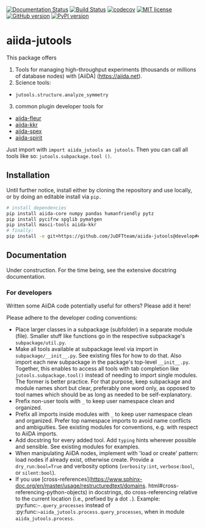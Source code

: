 [![Documentation Status](https://readthedocs.org/projects/aiida-jutools/badge/?version=latest)](https://aiida-jutools.readthedocs.io/en/latest/?badge=latest)
[![Build Status](https://travis-ci.org/JuDFTteam/aiida-jutools.svg?branch=master)](https://travis-ci.org/JuDFTteam/aiida-jutools)
[![codecov](https://codecov.io/gh/JuDFTteam/aiida-jutools/branch/master/graph/badge.svg)](https://codecov.io/gh/JuDFTteam/aiida-jutools)
[![MIT license](http://img.shields.io/badge/license-MIT-brightgreen.svg)](http://opensource.org/licenses/MIT)
[![GitHub version](https://badge.fury.io/gh/JuDFTteam%2Faiida-jutools.svg)](https://badge.fury.io/gh/JuDFTteam%2Faiida-jutools)
[![PyPI version](https://badge.fury.io/py/aiida-jutools.svg)](https://badge.fury.io/py/aiida-jutools)

# aiida-jutools

This package offers

1. Tools for managing high-throughput experiments (thousands or millions of database nodes) with [AiiDA]
   (https://aiida.net).
2. Science tools:
  - `jutools.structure.analyze_symmetry`
3. common plugin developer tools for
  - [aiida-fleur](https://github.com/JuDFTteam/aiida-kkr/)
  - [aiida-kkr](https://github.com/JuDFTteam/aiida-fleur)
  - [aiida-spex](https://iffgit.fz-juelich.de/chand/aiida-spex)
  - [aiida-spirit](https://github.com/JuDFTteam/aiida-spirit)

Just import with ``import aiida_jutools as jutools``. Then you can call all tools like so: ``jutools.subpackage.tool
()``.

## Installation

Until further notice, install either by cloning the repository and use locally, 
or by doing an editable install via `pip.`

```bash
# install dependencies
pip install aiida-core numpy pandas humanfriendly pytz
pip install pycifrw spglib pymatgen
pip install masci-tools aiida-kkr
# finally:
pip install -e git+https://github.com/JuDFTteam/aiida-jutools@develop#egg=aiida-jutools
```

## Documentation

Under construction. For the time being, see the extensive docstring documentation.

### For developers

Written some AiiDA code potentially useful for others? Please add it here!

Please adhere to the developer coding conventions:
- Place larger classes in a subpackage (subfolder) in a separate module (file). Smaller stuff like functions go in the 
  respective subpackage's ``subpackage/util.py``.
- Make all tools available at subpackage level via import in ``subpackage/__init__.py``. See existing files for how 
  to do that. Also import each new subpackage in the package's top-level ``__init__.py``. Together, this enables to 
  access all tools with tab completion like ``jutools.subpackage.tool()`` instead of needing to import single modules. 
  The former is better practice. For that purpose, keep subpackage and module names short but clear, preferably one 
  word only, as opposed to tool names which should be as long as needed to be self-explanatory. 
- Prefix non-user tools with ``_`` to keep user namespace clean and organized.
- Prefix all imports inside modules with ``_`` to keep user namespace clean and organized. Prefer top namespace 
  imports to avoid name conflicts and ambiguities. See existing modules for conventions, e.g. with respect to AiiDA 
  imports.
- Add docstring for every added tool. Add ``typing`` hints wherever possible and sensible. See existing modules for 
  examples.
- When manipulating AiiDA nodes, implement with 'load or create' pattern: load nodes if already exist, otherwise create.
  Provide a ``dry_run:bool=True`` and verbosity options (``verbosity:int``, ``verbose:bool``, or ``silent:bool``).
- If you use [cross-references](https://www.sphinx-doc.org/en/master/usage/restructuredtext/domains.
  html#cross-referencing-python-objects) in docstrings, do cross-referencing relative to the current location 
  (i.e., prefixed by a dot `.`). Example: :py:func:`~.query_processes` instead of 
  :py:func:`~aiida_jutools.process.query_processes`, when in module `aiida_jutools.process`.  

